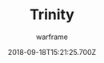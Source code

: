 ---
title: Trinity
seoTitle: Warframe Trinity. Trinity Abilities. Warfame Trinity Builds
description: Possessing powerful restorative and defensive abilities, Trinity excels at supporting her allies, revitalizing and protecting them from harm.
date: 2018-09-18T15:21:25.700Z
author: warframe
layout: warframes
permalink: /warframes/trinity/
image: /images/frames/trinity.jpg
video_url: oPPYnc-Ajjg
footerImage: /images/frames/trinity.jpg
---